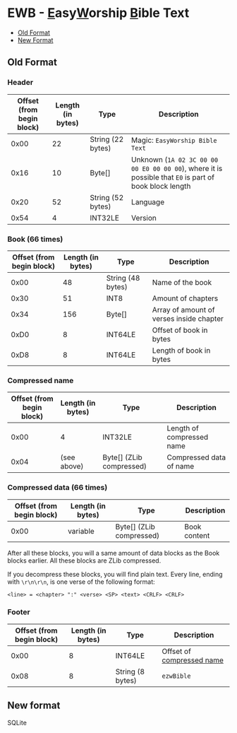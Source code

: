# EWB - <ins>E</ins>asy<ins>W</ins>orship <ins>B</ins>ible Text

* [Old Format](#Old-Format)
* [New Format](#New-Format)

## Old Format

### Header

| Offset (from begin block) | Length (in bytes) | Type | Description |
| - | - | - | - |
| 0x00 | 22 | String (22 bytes) | Magic: `EasyWorship Bible Text` |
| 0x16 | 10 | Byte[] | Unknown (`1A 02 3C 00 00 00 E0 00 00 00`), where it is possible that `E0` is part of book block length |
| 0x20 | 52 | String (52 bytes) | Language |
| 0x54 | 4 | INT32LE | Version |

### Book (66 times)

| Offset (from begin block) | Length (in bytes) | Type | Description |
| - | - | - | - |
| 0x00 | 48 | String (48 bytes) | Name of the book |
| 0x30 | 51 | INT8 | Amount of chapters |
| 0x34 | 156 | Byte[] | Array of amount of verses inside chapter |
| 0xD0 | 8 | INT64LE | Offset of book in bytes |
| 0xD8 | 8 | INT64LE | Length of book in bytes |

### Compressed name

| Offset (from begin block) | Length (in bytes) | Type | Description |
| - | - | - | - |
| 0x00 | 4 | INT32LE | Length of compressed name |
| 0x04 | (see above) | Byte[] (ZLib compressed) | Compressed data of name |

### Compressed data (66 times)

| Offset (from begin block) | Length (in bytes) | Type | Description |
| - | - | - | - |
| 0x00 | variable | Byte[] (ZLib compressed) | Book content |

After all these blocks, you will a same amount of data blocks as the Book blocks earlier.
All these blocks are ZLib compressed.

If you decompress these blocks, you will find plain text.
Every line, ending with `\r\n\r\n`, is one verse of the following format:
```
<line> = <chapter> ":" <verse> <SP> <text> <CRLF> <CRLF>
```

### Footer

| Offset (from begin block) | Length (in bytes) | Type | Description |
| - | - | - | - |
| 0x00 | 8 | INT64LE | Offset of [compressed name](#compressed-name) |
| 0x08 | 8 | String (8 bytes) | `ezwBible` |

## New format

SQLite
